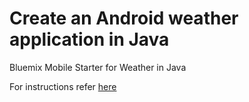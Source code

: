 # Create an Android weather application in Java

Bluemix Mobile Starter for Weather in Java

For instructions refer <a href="https://github.com/ibm-bluemix-mobile-services/starter-weather/blob/master/android/README.md"> here </a>
